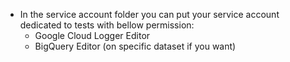 - In the service account folder you can put your service account dedicated to tests with bellow permission:
  - Google Cloud Logger Editor
  - BigQuery Editor (on specific dataset if you want)
